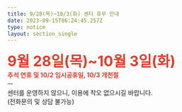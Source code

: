 ```yaml
---
title: 9/28(목)~10/3(화) 센터 휴무 안내
date: 2023-09-15T06:24:45.257Z
type: notice
layout: section_single
---
```

<p><span style="font-size: 24pt;"><strong><span style="color: #e03e2d;">9월 28일(목)~10월 3일(화)</span></strong></span><br /><strong><span style="color: #e03e2d;">추석 연휴 및 10/2 임시공휴일, 10/3 개천절</span></strong><br />ㅡ<br />센터를 운영하지 않으니, 이용에 착오 없으시길 바랍니다.<br />(전화문의 및 상담 불가능)</p>
<p>&nbsp;</p>